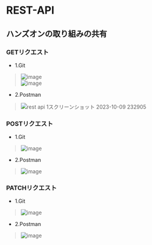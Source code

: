 # REST-API<br>
## ハンズオンの取り組みの共有<br>
### GETリクエスト<br>
- 1.Git<br>
> ![image](https://github.com/kainuma-sn/REST-API/assets/145829664/4a22e1be-6541-422d-851c-babbe70267f9)<br>
> ![image](https://github.com/kainuma-sn/REST-API/assets/145829664/913c900d-62ce-425b-bc94-083dd9ea101a)<br>
- 2.Postman<br>
> ![rest api 1スクリーンショット 2023-10-09 232905](https://github.com/kainuma-sn/REST-API/assets/145829664/cff66b1c-8c92-42df-9349-9420868933ed)<br>
### POSTリクエスト<br>
- 1.Git<br>
> ![image](https://github.com/kainuma-sn/REST-API/assets/145829664/c8b84611-74e8-4ffa-aa24-993066efb659)<br>
- 2.Postman<br>
> ![image](https://github.com/kainuma-sn/REST-API/assets/145829664/01246fb7-f8bb-4804-a51a-21c05e1c4d5c)<br>
### PATCHリクエスト<br>
- 1.Git<br>
> ![image](https://github.com/kainuma-sn/REST-API/assets/145829664/7d141194-cac3-4537-a8c5-0fb527e8d253)<br>
- 2.Postman<br>
> ![image](https://github.com/kainuma-sn/REST-API/assets/145829664/8da3c6e2-f61e-47c8-aa16-dc631ce8f1e9)<br>
